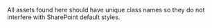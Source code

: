 All assets found here should have unique class names so they do not interfere with SharePoint default styles. 
